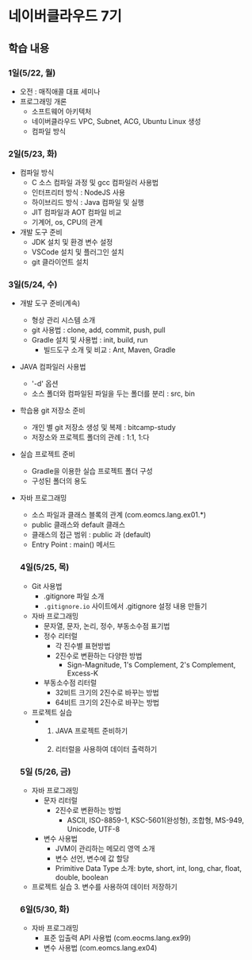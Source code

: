 # 네이버클라우드 7기

## 학습 내용 

### 1일(5/22, 월)
- 오전 : 매직애콜 대표 세미나 
- 프로그래밍 개론
   - 소프트웨어 아키텍처
   - 네이버클라우드 VPC, Subnet, ACG, Ubuntu Linux 생성
   - 컴파일 방식

### 2일(5/23, 화)
- 컴파일 방식 
  - C 소스 컴파일 과정 및 gcc 컴파일러 사용법
  - 인터프리터 방식 : NodeJS 사용
  - 하이브리드 방식 : Java 컴파일 및 실행
  - JIT 컴파일과 AOT 컴파일 비교
  - 기계어, os, CPU의 관계
- 개발 도구 준비
  - JDK 설치 및 환경 변수 설정
  - VSCode 설치 및 플러그인 설치
  - git 클라이언트 설치 

### 3일(5/24, 수)
- 개발 도구 준비(계속)
  - 형상 관리 시스템 소개
  - git 사용법 : clone, add, commit, push, pull
  - Gradle 설치 및 사용법 : init, build, run
    - 빌드도구 소개 및 비교 : Ant, Maven, Gradle
- JAVA 컴파일러 사용법
  - '-d' 옵션
  - 소스 폴더와 컴파일된 파일을 두는 폴더를 분리 : src, bin
- 학습용 git 저장소 준비
  - 개인 별 git 저장소 생성 및 복제 : bitcamp-study
  - 저장소와 프로젝트 폴더의 관례 : 1:1, 1:다
- 실습 프로젝트 준비
  - Gradle을 이용한 실습 프로젝트 폴더 구성
  - 구성된 폴더의 용도
- 자바 프로그래밍
  - 소스 파일과 클래스 블록의 관계 (com.eomcs.lang.ex01.*)
  - public 클래스와 default 클래스
  - 클래스의 접근 범위 : public 과 (default)
  - Entry Point : main() 메서드 

  ### 4일(5/25, 목)
  - Git 사용법
    - .gitignore 파일 소개
    - `.gitignore.io` 사이트에서 .gitignore 설정 내용 만들기 
  - 자바 프로그래밍
    - 문자열, 문자, 논리, 정수, 부동소수점 표기법
    - 정수 리터럴 
        - 각 진수별 표현방법
        - 2진수로 변환하는 다양한 방법
            - Sign-Magnitude, 1's Complement, 2's Complement, Excess-K
    - 부동소수점 리터럴
      - 32비트 크기의 2진수로 바꾸는 방법
      - 64비트 크기의 2진수로 바꾸는 방법
  - 프로젝트 실습
    - 1. JAVA 프로젝트 준비하기 
    - 2. 리터럴을 사용하여 데이터 출력하기 
  
  ### 5일 (5/26, 금)
  - 자바 프로그래밍
    - 문자 리터럴
      - 2진수로 변환하는 방법 
          - ASCII, ISO-8859-1, KSC-5601(완성형), 조합형, MS-949, Unicode, UTF-8
    - 변수 사용법
      - JVM이 관리하는 메모리 영역 소개
      - 변수 선언, 변수에 값 할당
      - Primitive Data Type 소개: byte, short, int, long, char, float, double, boolean
  - 프로젝트 실습
      3. 변수를 사용하여 데이터 저장하기 

  ### 6일(5/30, 화)
  - 자바 프로그래밍
    - 표준 입출력 API 사용법 (com.eocms.lang.ex99)
    - 변수 사용법 (com.eomcs.lang.ex04)
    
      




